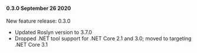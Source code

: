 #### 0.3.0 September 26 2020 ####
New feature release: 0.3.0

* Updated Roslyn version to 3.7.0
* Dropped .NET tool support for .NET Core 2.1 and 3.0; moved to targeting .NET Core 3.1
